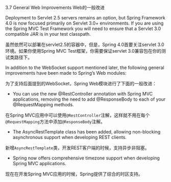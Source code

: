 3.7 General Web Improvements  Web的一般改进

Deployment to Servlet 2.5 servers remains an option, but Spring Framework 4.0 is now focused primarily on Servlet 3.0+ environments. If you are using the Spring MVC Test Framework you will need to ensure that a Servlet 3.0 compatible JAR is in your test classpath.

虽然依然可以部署在servlet2.5的容器中，但是，Spring 4.0首要关注servlet 3.0环境。如果你使用Spring MVC Test框架，你需要保证servlet 3.0兼容包在你的测试类路径下。

In addition to the WebSocket support mentioned later, the following general improvements have been made to Spring’s Web modules:

为了支持后面提到的WebSocket，Spring Web模块进行了下面的一般改进：

- You can use the new @RestController annotation with Spring MVC applications, removing the need to add @ResponseBody to each of your @RequestMapping methods.

在Spring MVC应用中可以使用```@RestController```注解，这样就不用在每个```@RequestMapping```方法中添加```@ResponseBody```注解。

- The AsyncRestTemplate class has been added, allowing non-blocking asynchronous support when developing REST clients.

新增```AsyncRestTemplate```类，开发REST客户端的时候，支持异步非阻塞。

- Spring now offers comprehensive timezone support when developing Spring MVC applications. 

现在在开发Spring MVC应用的时候，Spring提供了综合的时区支持。